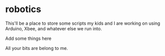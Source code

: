 robotics
========
This'll be a place to store some scripts my kids and I are working on using Arduino, Xbee, and whatever else we run into.

Add some things here

All your bits are belong to me. 
